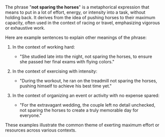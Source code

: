 The phrase "<b>not sparing the horses</b>" is a metaphorical expression that means to put in a lot of effort, energy, or intensity into a task, without holding back. It derives from the idea of pushing horses to their maximum capacity, often used in the context of racing or travel, emphasizing vigorous or exhaustive work.

Here are example sentences to explain other meanings of the phrase:

1. In the context of working hard:
   - "She studied late into the night, not sparing the horses, to ensure she passed her final exams with flying colors."

2. In the context of exercising with intensity:
   - "During the workout, he ran on the treadmill not sparing the horses, pushing himself to achieve his best time yet."

3. In the context of organizing an event or activity with no expense spared:
   - "For the extravagant wedding, the couple left no detail unchecked, not sparing the horses to create a truly memorable day for everyone." 

These examples illustrate the common theme of exerting maximum effort or resources across various contexts.